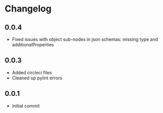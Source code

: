 # Changelog

## 0.0.4
  * Fixed issues with object sub-nodes in json schemas: missing type and additionalProperties

## 0.0.3
  * Added circleci files
  * Cleaned up pylint errors

## 0.0.1
  * Initial commit
